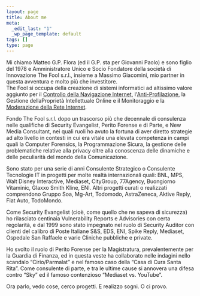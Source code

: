 ```yaml
--- 
layout: page
title: About me
meta: 
  _edit_last: "1"
  _wp_page_template: default
tags: []
type: page
---
```

Mi chiamo Matteo G.P. Flora (ed il G.P. sta per Giovanni Paolo) e sono figlio del 1978 e Amministratore Unico e Socio Fondatore della società di Innovazione The Fool s.r.l., insieme a Massimo Giacomini, mio partner in questa avventura e molto più che investitore.  
The Fool si occupa della creazione di sistemi informatici ad altissimo valore aggiunto per il [Controllo della Navigazione Internet](http://fooldns.com), l'[Anti-Profilazione](http://fooldns.org), la Gestione dellaProprietà Intellettuale Online e il Monitoraggio e la [Moderazione della Rete Internet](http://fooldns.org).  
  
Fondo The Fool s.r.l. dopo un trascorso più che decennale di consulenza nelle qualifiche di Security Evangelist, Perito Forense e di Parte, e New Media Consultant, nei quali ruoli ho avuto la fortuna di aver diretto strategie ad alto livello in contesti in cui era vitale una elevata competenza in campi quali la Computer Forensics, la Programmazione Sicura, la gestione delle problematiche relative alla privacy oltre alla conoscenza delle dinamiche e delle peculiarità del mondo della Comunicazione.  
  
Sono stato per una serie di anni Consulente Strategico o Consulente Tecnologie IT in progetti per molte realtà internazionali quali: BNL, MPS, Walt Disney Interactive, Mediaset, CityGroup, 77Agency, Buongiorno Vitaminic, Glaxxo Smith Kline, ENI. Altri progetti curati o realizzati comprendono Gruppo Soa, Mg-Art, Todomodo, AstraZeneca, Aktive Reply, Fiat Auto, TodoMondo.  
  
Come Security Evangelist (cioè, come quello che ne sapeva di sicurezza) ho rilasciato centinaia Vulnerability Reports e Advisories con certa regolarità, e dal 1999 sono stato impegnato nel ruolo di Security Auditor con clienti del calibro di Poste Italiane S&amp;S, EDS, ENI, Spike Reply, Mediaset, Ospedale San Raffaele e varie Cliniche pubbliche e private.  
  
Ho svolto il ruolo di Perito Forense per la Magistratura, prevalentemente per la Guardia di Finanza, ed in questa veste ha collaborato nelle indagini nello scandalo “Cirio/Parmalat” e nel famoso caso della “Casa di Cura Santa Rita”. Come consulente di parte, e tra le ultime cause si annovera una difesa contro “Sky” ed il famoso contenzioso “Mediaset vs. YouTube”.  
  
Ora parlo, vedo cose, cerco progetti. E realizzo sogni. O ci provo.
